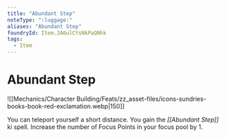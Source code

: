 ```yaml
---
title: "Abundant Step"
noteType: ":luggage:"
aliases: "Abundant Step"
foundryId: Item.JA6ulCYsNkPaQNhk
tags:
  - Item
---
```


# Abundant Step
![[Mechanics/Character Building/Feats/zz_asset-files/icons-sundries-books-book-red-exclamation.webp|150]]

You can teleport yourself a short distance. You gain the _[[Abundant Step]]_ ki spell. Increase the number of Focus Points in your focus pool by 1.
